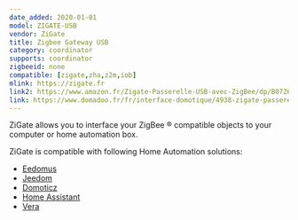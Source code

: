 ```yaml
---
date_added: 2020-01-01
model: ZIGATE-USB
vendor: ZiGate
title: Zigbee Gateway USB
category: coordinator
supports: coordinator
zigbeeid: none
compatible: [zigate,zha,z2m,iob]
mlink: https://zigate.fr
link2: https://www.amazon.fr/Zigate-Passerelle-USB-avec-ZigBee/dp/B07Z6P9HX6/
link: https://www.domadoo.fr/fr/interface-domotique/4938-zigate-passerelle-universelle-zigbee-zigate-usb-3770014375001.html
---
```

ZiGate allows you to interface your ZigBee ® compatible objects to your computer or home automation box.

ZiGate is compatible with following Home Automation solutions:
* [Eedomus](https://doc.eedomus.com/view/Eedomus_et_Zigate)
* [Jeedom](https://github.com/doudz/zigate)
* [Domoticz](https://www.domoticz.com/wiki/Zigate)
* [Home Assistant](https://community.home-assistant.io/search?q=zigate)
* [Vera](https://github.com/vosmont/Vera-Plugin-ZiGateGateway)
